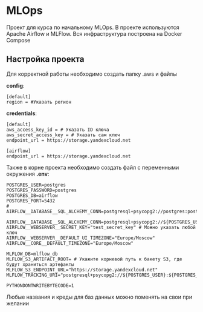 # MLOps
Проект для курса по начальному MLOps. В проекте используются Apache Airflow и MLFlow. 
Вся инфраструктура построена на Docker Compose

## Настройка проекта

Для корректной работы необходимо создать папку .aws и файлы

__config__:
```
[default]
region = #Указать регион
```

__credentials__:
```
[default]
aws_access_key_id = # Указать ID ключа 
aws_secret_access_key = # Указать сам ключ
endpoint_url = https://storage.yandexcloud.net

[airflow]
endpoint_url = https://storage.yandexcloud.net
```

Также в корне проекта необходимо создать файл с переменными окружения __.env__:
```
POSTGRES_USER=postgres
POSTGRES_PASSWORD=postgres
POSTGRES_DB=airflow
POSTGRES_PORT=5432
# AIRFLOW__DATABASE__SQL_ALCHEMY_CONN=postgresql+psycopg2://postgres:postgres@postgres:5432/airflow

AIRFLOW__DATABASE__SQL_ALCHEMY_CONN=postgresql+psycopg2://${POSTGRES_USER}:${POSTGRES_PASSWORD}@postgres:${POSTGRES_PORT}/${POSTGRES_DB}
AIRFLOW__WEBSERVER__SECRET_KEY="test_secret_key" # Можно указать любой ключ
AIRFLOW__WEBSERVER__DEFAULT_UI_TIMEZONE="Europe/Moscow"
AIRFLOW__CORE__DEFAULT_TIMEZONE="Europe/Moscow"

MLFLOW_DB=mlflow_db
MLFLOW_S3_ARTIFACT_ROOT= # Укажите корневой путь к бакету S3, где будут храниться артефакты
MLFLOW_S3_ENDPOINT_URL="https://storage.yandexcloud.net"
MLFLOW_TRACKING_URI="postgresql+psycopg2://${POSTGRES_USER}:${POSTGRES_PASSWORD}@localhost:5434/${MLFLOW_DB}"

PYTHONDONTWRITEBYTECODE=1
```

Любые названия и креды для баз данных можно поменять на свои при желании